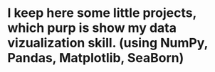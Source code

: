 # I keep here some little projects, which purp is show my data vizualization skill. (using NumPy, Pandas, Matplotlib, SeaBorn)

